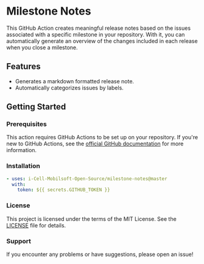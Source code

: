 # Milestone Notes

This GitHub Action creates meaningful release notes based on the issues associated with a specific milestone in your repository. With it, you can automatically generate an overview of the changes included in each release when you close a milestone.

## Features

- Generates a markdown formatted release note.
- Automatically categorizes issues by labels.

## Getting Started

### Prerequisites

This action requires GitHub Actions to be set up on your repository. If you're new to GitHub Actions, see the [official GitHub documentation](https://docs.github.com/en/actions) for more information.

### Installation

```yaml
- uses: i-Cell-Mobilsoft-Open-Source/milestone-notes@master
  with:
  	token: ${{ secrets.GITHUB_TOKEN }}
```

### License

This project is licensed under the terms of the MIT License. See the [LICENSE](https://github.com/i-Cell-Mobilsoft-Open-Source/milestone-notes/LICENSE.md) file for details.

### Support

If you encounter any problems or have suggestions, please open an issue!
